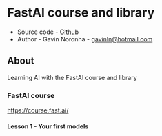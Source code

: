 # FastAI course and library

* Source code - [Github][10]
* Author - Gavin Noronha - <gavinln@hotmail.com>

[10]: https://github.com/gavinln/tabular-dl

## About

Learning AI with the FastAI course and library

### FastAI course

https://course.fast.ai/

#### Lesson 1 - Your first models



